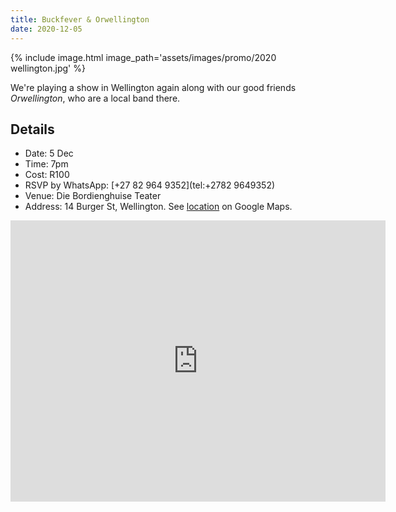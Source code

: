 ```yaml
---
title: Buckfever & Orwellington
date: 2020-12-05
---
```


{% include image.html image_path='assets/images/promo/2020 wellington.jpg' %}

We're playing a show in Wellington again along with our good friends _Orwellington_, who are a local band there.


## Details

- Date: 5 Dec
- Time: 7pm
- Cost: R100
- RSVP by WhatsApp: [+27 82 964 9352](tel:+2782 9649352)
- Venue: Die Bordienghuise Teater
- Address: 14 Burger St, Wellington. See [location](https://goo.gl/maps/p2fRQKYXvVZsMpEB9) on Google Maps.

<iframe src="https://www.google.com/maps/embed?pb=!1m18!1m12!1m3!1d3321.6822605101884!2d19.002540415292913!3d-33.63947968072024!2m3!1f0!2f0!3f0!3m2!1i1024!2i768!4f13.1!3m3!1m2!1s0x1dcd08af39303cd9%3A0xece33b063128849e!2s14%20Burger%20St%2C%20Wellington%2C%207654!5e0!3m2!1sen!2sza!4v1605899104241!5m2!1sen!2sza" width="600" height="450" frameborder="0" style="border:0;" allowfullscreen="" aria-hidden="false" tabindex="0"></iframe>
